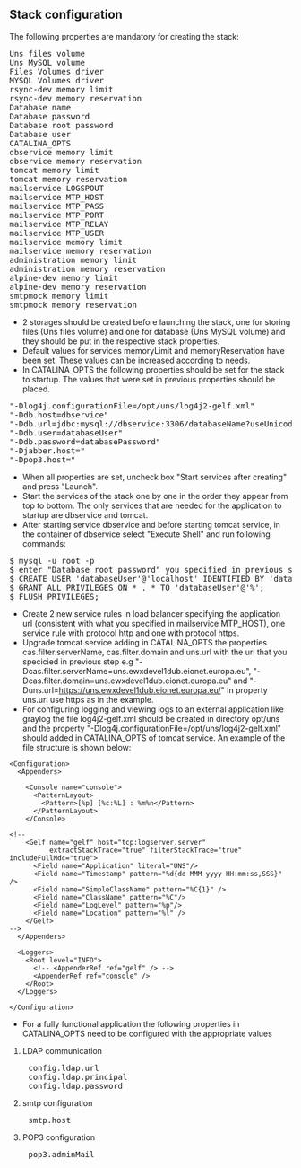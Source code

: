 ## Stack configuration

The following properties are mandatory for creating the stack:
<pre>
Uns files volume
Uns MySQL volume
Files Volumes driver
MYSQL Volumes driver
rsync-dev memory limit
rsync-dev memory reservation
Database name
Database password
Database root password
Database user
CATALINA_OPTS
dbservice memory limit
dbservice memory reservation
tomcat memory limit
tomcat memory reservation
mailservice LOGSPOUT
mailservice MTP_HOST
mailservice MTP_PASS
mailservice MTP_PORT
mailservice MTP_RELAY
mailservice MTP_USER
mailservice memory limit
mailservice memory reservation
administration memory limit
administration memory reservation
alpine-dev memory limit
alpine-dev memory reservation
smtpmock memory limit
smtpmock memory reservation
</pre>

- 2 storages should be created before launching the stack, one for storing files (Uns files volume) and one for database (Uns MySQL volume) and they should be put in the respective stack properties.
- Default values for services memoryLimit and memoryReservation have been set. These values can be increased according to needs. 
- In CATALINA_OPTS the following properties should be set for the stack to startup. The values that were set in previous properties should be placed.
<pre>
"-Dlog4j.configurationFile=/opt/uns/log4j2-gelf.xml" 
"-Ddb.host=dbservice"
"-Ddb.url=jdbc:mysql://dbservice:3306/databaseName?useUnicode=true&characterEncoding=UTF-8&autoReconnect=true&createDatabaseIfNotExist=true"
"-Ddb.user=databaseUser" 
"-Ddb.password=databasePassword"
"-Djabber.host=" 
"-Dpop3.host=" 
</pre>

- When all properties are set, uncheck box "Start services after creating" and press "Launch". 
- Start the services of the stack one by one in the order they appear from top to bottom. The only services that are needed for the application to startup are dbservice and tomcat.
- After starting service dbservice and before starting tomcat service, in the container of dbservice select "Execute Shell" and run following commands:
<pre>
$ mysql -u root -p
$ enter "Database root password" you specified in previous step
$ CREATE USER 'databaseUser'@'localhost' IDENTIFIED BY 'databasePassword';
$ GRANT ALL PRIVILEGES ON * . * TO 'databaseUser'@'%';
$ FLUSH PRIVILEGES;
</pre>
- Create 2 new service rules in load balancer specifying the application url (consistent with what you specified in mailservice MTP_HOST), one service rule with protocol http and one with protocol https.
- Upgrade tomcat service adding in CATALINA_OPTS the properties cas.filter.serverName, cas.filter.domain and uns.url with the url that you specicied in previous step e.g "-Dcas.filter.serverName=uns.ewxdevel1dub.eionet.europa.eu", "-Dcas.filter.domain=uns.ewxdevel1dub.eionet.europa.eu" and "-Duns.url=https://uns.ewxdevel1dub.eionet.europa.eu/"
  In property uns.url use https as in the example.
- For configuring logging and viewing logs to an external application like graylog the file log4j2-gelf.xml should be created in directory opt/uns and the property "-Dlog4j.configurationFile=/opt/uns/log4j2-gelf.xml" should added in CATALINA_OPTS of tomcat service. An example of the file structure is shown below:
~~~
<Configuration>
  <Appenders>

    <Console name="console">
      <PatternLayout>
        <Pattern>[%p] [%c:%L] : %m%n</Pattern>
      </PatternLayout>
    </Console>

<!--
    <Gelf name="gelf" host="tcp:logserver.server"
          extractStackTrace="true" filterStackTrace="true" includeFullMdc="true">
      <Field name="Application" literal="UNS"/>
      <Field name="Timestamp" pattern="%d{dd MMM yyyy HH:mm:ss,SSS}" />
      <Field name="SimpleClassName" pattern="%C{1}" />
      <Field name="ClassName" pattern="%C"/>
      <Field name="LogLevel" pattern="%p"/>
      <Field name="Location" pattern="%l" />
    </Gelf>
-->
  </Appenders>

  <Loggers>
    <Root level="INFO">
      <!-- <AppenderRef ref="gelf" /> -->
      <AppenderRef ref="console" />
    </Root>
  </Loggers>

</Configuration>
~~~
- For a fully functional application the following properties in CATALINA_OPTS need to be configured with the appropriate values
1. LDAP communication
<pre>
    config.ldap.url
    config.ldap.principal
    config.ldap.password
</pre>
2. smtp configuration
<pre>
    smtp.host
</pre>
3. POP3 configuration 
<pre>
    pop3.adminMail
</pre>

